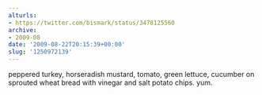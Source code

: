 ```yaml
---
alturls:
- https://twitter.com/bismark/status/3478125560
archive:
- 2009-08
date: '2009-08-22T20:15:39+00:00'
slug: '1250972139'
---
```


peppered turkey, horseradish mustard, tomato, green lettuce, cucumber on sprouted wheat bread with vinegar and salt potato chips. yum.

